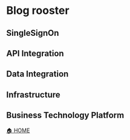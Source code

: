 # Blog rooster

## SingleSignOn

## API Integration

## Data Integration

## Infrastructure

## Business Technology Platform

[🏠 HOME](../README.md)

